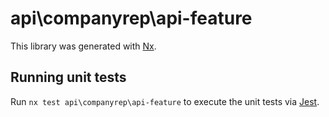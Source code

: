 # api\companyrep\api-feature

This library was generated with [Nx](https://nx.dev).

## Running unit tests

Run `nx test api\companyrep\api-feature` to execute the unit tests via [Jest](https://jestjs.io).
